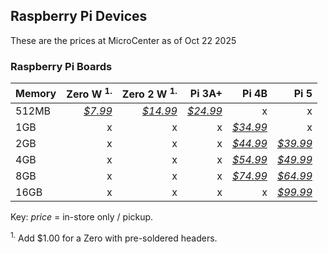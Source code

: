 ## Raspberry Pi Devices

These are the prices at MicroCenter as of Oct 22 2025

### Raspberry Pi Boards

|Memory|Zero W <sup>1.</sup>|Zero 2 W <sup>1.</sup>|Pi 3A+|Pi 4B|Pi 5|
|:-|-:|-:|-:|-:|-:|
|512MB|[*$7.99*](https://www.microcenter.com/product/486575/raspberry-pi-zero-w-microcontroller-development-board)|[*$14.99*](https://www.microcenter.com/product/643085/raspberry-pi-zero-2-w)|[*$24.99*](https://www.microcenter.com/product/514076/raspberry-pi-3-model-a-board)|x|x|
|1GB|x|x|x|[*$34.99*](https://www.microcenter.com/product/665122/raspberry-pi-4-model-b)|x|
|2GB|x|x|x|[*$44.99*](https://www.microcenter.com/product/621439/raspberry-pi-4-model-b)|[*$39.99*](https://www.microcenter.com/product/683269/raspberry-pi-5)|
|4GB|x|x|x|[*$54.99*](https://www.microcenter.com/product/637834/raspberry-pi-4-model-b)|[*$49.99*](https://www.microcenter.com/product/673712/raspberry-pi-5)|
|8GB|x|x|x|[*$74.99*](https://www.microcenter.com/product/622539/raspberry-pi-4-model-b)|[*$64.99*](https://www.microcenter.com/product/673711/raspberry-pi-5)|
|16GB|x|x|x|x|[*$99.99*](https://www.microcenter.com/product/702590/raspberry-pi-5)|

Key: *price* = in-store only / pickup.

<sup>1.</sup> Add $1.00 for a Zero with pre-soldered headers.

